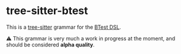 # tree-sitter-btest

This is a [tree-sitter](https://tree-sitter.github.io/tree-sitter/) grammar for
the [BTest DSL](https://github.com/zeek/btest).

⚠ This grammar is very much a work in progress at the moment, and should be
considered **alpha quality**.
